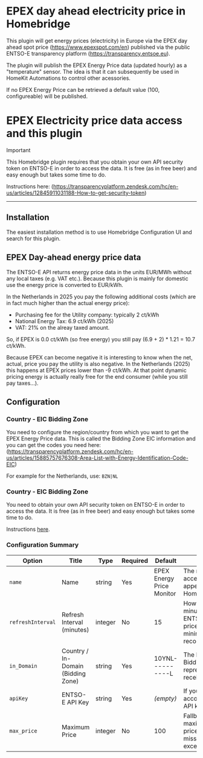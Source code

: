# EPEX day ahead electricity price in Homebridge

This plugin will get energy prices (electricity) in Europe via the EPEX day ahead spot price (https://www.epexspot.com/en) published via the public ENTSO-E transparency platform (https://transparency.entsoe.eu).

The plugin will publish the EPEX Energy Price data (updated hourly) as a "temperature" sensor. The idea is that it can subsequently be used in HomeKit Automations to control other acessories.

If no EPEX Energy Price can be retrieved a default value (100, configureable) will be published.

# EPEX Electricity price data access and this plugin

> [!IMPORTANT]
> This Homebridge plugin requires that you obtain your own API security token on ENTSO-E in order to access the data. It is free (as in free beer) and easy enough but takes some time to do.
>
>Instructions here: (https://transparencyplatform.zendesk.com/hc/en-us/articles/12845911031188-How-to-get-security-token)

---

## Installation

The easiest installation method is to use Homebridge Configuration UI and search for this plugin.

## EPEX Day-ahead energy price data

The ENTSO-E API returns energy price data in the units EUR/MWh without any local taxes (e.g. VAT etc.). Because this plugin is mainly for domestic use the energy price is converted to EUR/kWh.

In the Netherlands in 2025 you pay the following additional costs (which are in fact much higher than the actual energy price):
* Purchasing fee for the Utility company: typically 2 ct/kWh
* National Energy Tax: 6.9 ct/kWh (2025)
* VAT: 21% on the alreay taxed amount.

So, if EPEX is 0.0 ct/kWh (so free energy) you still pay (6.9 + 2) * 1.21 = 10.7 ct/kWh.

Because EPEX can become negative it is interesting to know when the net, actual, price you pay the utility is also negative. In the Netherlands (2025) this happens at EPEX prices lower than -9 ct/kWh. At that point dynamic pricing energy is actually really free for the end consumer (while you still pay taxes...).

## Configuration

### Country - EIC Bidding Zone
You need to configure the region/country from which you want to get the EPEX Energy Price data. This is called the Bidding Zone EIC information and you can get the codes you need here: (https://transparencyplatform.zendesk.com/hc/en-us/articles/15885757676308-Area-List-with-Energy-Identification-Code-EIC)

For example for the Netherlands, use: `BZN|NL`

### Country - EIC Bidding Zone

You need to obtain your own API security token on ENTSO-E in order to access the data. It is free (as in free beer) and easy enough but takes some time to do.

Instructions [here](https://transparencyplatform.zendesk.com/hc/en-us/articles/12845911031188-How-to-get-security-token).

### Configuration Summary

| **Option**       | **Title**                                | **Type**   | **Required** | **Default**                  | **Description**                                                                                     |
|------------------|------------------------------------------|------------|--------------|------------------------------|-----------------------------------------------------------------------------------------------------|
| `name`           | Name                                     | string     | Yes          | EPEX Energy Price Monitor    | The name of your accessory as it will appear in Homebridge/HomeKit.                                 |
| `refreshInterval`| Refresh Interval (minutes)               | integer    | No           | 15                           | How often (in minutes) to poll ENTSO-E for updated price data. The minimum recommended is **15**.   |
| `in_Domain`      | Country / In-Domain (Bidding Zone)       | string     | Yes           | 10YNL----------L             | The ENTSO-E Bidding Zone Code representing the receiving energy area.                               |
| `apiKey`         | ENTSO-E API Key                          | string     | Yes           | *(empty)*                    | If your ENTSO-E account requires an API key, enter it here.                                         |
| `max_price`      | Maximum Price                            | integer    | No           | 100                          | Fallback for the maximum energy price if data is missing. Cannot exceed **100**.                    |
